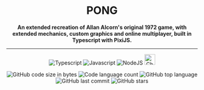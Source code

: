 # <h1 align="center">PONG</h1>

<p align="center">
   <b>An extended recreation of Allan Alcorn's original 1972 game, with extended mechanics, custom graphics and online multiplayer, built in Typescript with PixiJS.</b><br>
</p>

---

<p align="center">
    <img alt="Typescript" src="https://img.shields.io/badge/typescript-%23007ACC.svg?style=for-the-badge&logo=typescript&logoColor=white" />
    <img alt="Javascript" src="https://img.shields.io/badge/javascript-%23323330.svg?style=for-the-badge&logo=javascript&logoColor=%23F7DF1E" />
    <img alt="NodeJS" src="https://img.shields.io/badge/node.js-6DA55F?style=for-the-badge&logo=node.js&logoColor=white" />
    <a href="https://linktr.ee/hugomgris"><img src="https://logos-world.net/wp-content/uploads/2022/12/Linktree-Emblem.png" alt="Check my other works" style="height: 28px;" /></a>
</p>
<p align="center">
    <img alt="GitHub code size in bytes" src="https://img.shields.io/github/languages/code-size/hugomgris/pong?color=lightblue" />
    <img alt="Code language count" src="https://img.shields.io/github/languages/count/hugomgris/pong?color=yellow" />
    <img alt="GitHub top language" src="https://img.shields.io/github/languages/top/hugomgris/pong?color=blue" />
    <img alt="GitHub last commit" src="https://img.shields.io/github/last-commit/hugomgris/pong?color=green" />
    <img alt="GitHub stars" src="https://img.shields.io/github/stars/hugomgris/pong?color=gold" />
</p>
